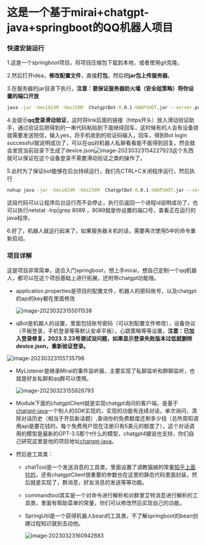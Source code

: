 # 这是一个基于mirai+chatgpt-java+springboot的QQ机器人项目

### 快速安装运行

1.这是一个springboot项目，将项目压缩包下载到本地，或者使用git克隆。

2.然后打开idea，**修改配置文件**，直接**打包**，然后把**jar包上传服务器**。

3.在服务器的jar目录下执行，**注意：要保证服务器防火墙（安全组策略）将你设置的端口开放**

```cmd
java -jar -Xmx1024M -Xms256M  ChatgptBot-0.0.1-SNAPSHOT.jar --server.port=8089
```



4.会提示**qq登录滑动验证**，这时将link后面的链接（https开头）放入滑动验证助手，通过验证后把得到的一串代码粘贴到下面继续回车，这时候有的人会有设备锁就需要发送短信，输入yes，将手机收到的验证码输入，回车，得到Bot login successful就说明成功了，可以在qq对机器人私聊看看能不能得到回复。然会就会发现当前目录下生成了device.json![image-20230323154227923](C:/Users/86156/AppData/Roaming/Typora/typora-user-images/image-20230323154227923.png)这个东西就可以保证在这个设备登录不需要滑动验证之类的操作了。

5.此时为了保证bot能够在后台持续运行，我们先CTRL+C关闭程序运行，然后执行

```cmd
nohup java -jar -Xmx1024M -Xms256M  ChatgptBot-0.0.1-SNAPSHOT.jar --server.port=8089 >bot.log 1>&2 &
```

这段代码可以让程序后台运行而不会停止，执行后返回一个进程id说明成功了，也可以执行netstat -lnp|grep 8089 ，8089就是你设置的端口号，查看正在运行的java程序。



6.好了，机器人就运行起来了，如果服务器关机的话，需要再次使用5中的命令重新启动。



### 项目详解

这是项目非常简单，适合入门springboot，想上手mirai，想自己定制一个qq机器人，都可以在这个项目基础上进行拓展，还附带chatgpt功能哦。



- application.properties是项目的配置文件，机器人的密码账号，以及chatgpt的api的key都在里面修改

  ![image-20230323155011538](C:/Users/86156/AppData/Roaming/Typora/typora-user-images/image-20230323155011538.png)

- qBot是机器人的设置，里面包括账号密码（可以到配置文件修改），设备协议（平板登录，手机登录等等默认安卓平板），心跳策略等等设置，**注意：已加入登录修复，2023.3.23号测试没问题，如果显示登录失败版本过低就删除device.json，重新验证登录。**

![image-20230323155735798](C:/Users/86156/AppData/Roaming/Typora/typora-user-images/image-20230323155735798.png)

- MyListener是继承Mirai的事件监听器，主要实现了私聊监听和群聊监听，也就是好友私聊和qq群可以使用。

  ![image-20230323155928793](C:/Users/86156/AppData/Roaming/Typora/typora-user-images/image-20230323155928793.png)

- Module下面的chatgptClient就是实现chatgpt询问的客户端，是基于[chatgpt-java](https://github.com/Grt1228/chatgpt-java)一个别人的SDK实现的，实现的功能有连续对话，单次询问，清除对话历史（相当于开启新话题）,查询你的免费额度还剩多少钱（总所周知调用api是要花钱的，每个免费用户现在注册只有5美元的额度了），这个对话调用的模型是最新的GPT-3.5那个t什么的模型，chatgpt4据说也支持，你们自己研究这里是他的项目地址[chatgpt-java](https://github.com/Grt1228/chatgpt-java)。

- 然后是工具类：

  - chatTool是一个发送消息的工具类，里面设置了调教猫娘的常量[知乎上面抄的](https://zhuanlan.zhihu.com/p/610745644)，还有chatgptClient很重要的参数也在这里的静态代码里面封装，然后就是实现了，群消息，好友消息的发送等等功能。

  - commandtool其实是一个对命令进行解析和对群里艾特消息进行解析的工具类，里面有帮助菜单的常量，你们可以修改然后实现自己的功能。

  - SpringUtil是一个获得机器人bean的工具类，不了解springboot的bean创建过程知识就别去动他。

    ![image-20230323160942883](C:/Users/86156/AppData/Roaming/Typora/typora-user-images/image-20230323160942883.png)
